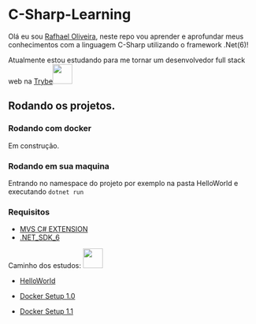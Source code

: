 # C-Sharp-Learning

Olá eu sou [Rafhael Oliveira](https://github.com/Underewarrr/), neste repo vou aprender e aprofundar meus conhecimentos com a linguagem C-Sharp utilizando o framework .Net(6)!

Atualmente estou estudando para me tornar um desenvolvedor full stack web na [Trybe](https://www.betrybe.com)<img width="40" height="40" src="https://user-images.githubusercontent.com/74227915/178115454-e52e80b3-4609-4c7a-bf79-11aa95478265.png"/>

## Rodando os projetos.
### Rodando com docker
Em construção.
### Rodando em sua maquina
Entrando no namespace do projeto por exemplo na pasta HelloWorld e executando
```dotnet run```
### Requisitos
- [MVS C# EXTENSION](https://marketplace.visualstudio.com/items?itemName=ms-dotnettools.csharp)
- [.NET_SDK_6](https://dotnet.microsoft.com/en-us/download/dotnet/6.0)


Caminho dos estudos:  <img width="40" height="40" src="https://user-images.githubusercontent.com/74227915/178115607-6cf885da-4cb1-458d-a0a9-99ab58ce76d1.png"/>

- [HelloWorld](https://docs.microsoft.com/en-us/dotnet/core/tutorials/with-visual-studio-code?pivots=dotnet-6-0)

- [Docker Setup 1.0](https://docs.microsoft.com/en-us/dotnet/core/docker/build-container?tabs=linux)
- [Docker Setup 1.1](https://docs.docker.com/compose/gettingstarted/)



